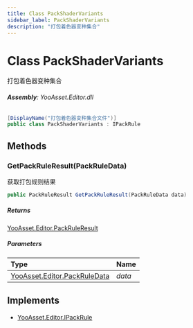 ```yaml
---
title: Class PackShaderVariants
sidebar_label: PackShaderVariants
description: "打包着色器变种集合"
---
```

# Class PackShaderVariants
打包着色器变种集合

###### **Assembly**: YooAsset.Editor.dll

```csharp title="Declaration"
[DisplayName("打包着色器变种集合文件")]
public class PackShaderVariants : IPackRule
```
## Methods
### GetPackRuleResult(PackRuleData)
获取打包规则结果

```csharp title="Declaration"
public PackRuleResult GetPackRuleResult(PackRuleData data)
```

##### Returns

[YooAsset.Editor.PackRuleResult](../YooAsset.Editor/PackRuleResult.md)

##### Parameters

| Type | Name |
|:--- |:--- |
| [YooAsset.Editor.PackRuleData](../YooAsset.Editor/PackRuleData.md) | *data* |


## Implements

* [YooAsset.Editor.IPackRule](../YooAsset.Editor/IPackRule.md)
